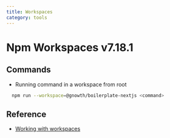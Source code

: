 ```yaml
---
title: Workspaces
category: tools
---
```


# Npm Workspaces v7.18.1

## Commands

- Running command in a workspace from root

```bash
  npm run --workspace=@gnowth/boilerplate-nextjs <command>
```

## Reference

- [Working with workspaces](https://docs.npmjs.com/cli/v7/using-npm/workspaces)
